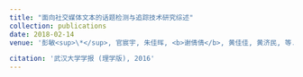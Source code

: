 ```yaml
---
title: "面向社交媒体文本的话题检测与追踪技术研究综述"
collection: publications
date: 2018-02-14
venue: '彭敏<sup>\*</sup>, 官宸宇, 朱佳晖, <b>谢倩倩</b>, 黄佳佳, 黄济民, 等.'

citation: '武汉大学学报 (理学版), 2016'
---
```

